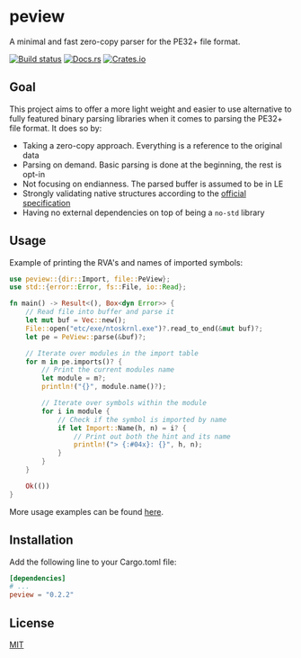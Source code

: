 # peview

A minimal and fast zero-copy parser for the PE32+ file format.

[![Build status](https://github.com/kedom1337/peview/workflows/ci/badge.svg)](https://github.com/kedom1337/peview/actions)
[![Docs.rs](https://img.shields.io/docsrs/peview)](https://docs.rs/peview/latest/peview)
[![Crates.io](https://img.shields.io/crates/v/peview.svg)](https://crates.io/crates/peview)

## Goal

This project aims to offer a more light weight and easier to use alternative to 
fully featured binary parsing libraries when it comes to parsing the PE32+ file format. It does so by:

- Taking a zero-copy approach. Everything is a reference to the original data
- Parsing on demand. Basic parsing is done at the beginning, the rest is opt-in
- Not focusing on endianness. The parsed buffer is assumed to be in LE
- Strongly validating native structures according to the [official specification](https://learn.microsoft.com/en-us/windows/win32/debug/pe-format)
- Having no external dependencies on top of being a `no-std` library

## Usage

Example of printing the RVA's and names of imported symbols:

```rust
use peview::{dir::Import, file::PeView};
use std::{error::Error, fs::File, io::Read};

fn main() -> Result<(), Box<dyn Error>> {
    // Read file into buffer and parse it
    let mut buf = Vec::new();
    File::open("etc/exe/ntoskrnl.exe")?.read_to_end(&mut buf)?;
    let pe = PeView::parse(&buf)?;

    // Iterate over modules in the import table
    for m in pe.imports()? {
        // Print the current modules name
        let module = m?;
        println!("{}", module.name()?);

        // Iterate over symbols within the module
        for i in module {
            // Check if the symbol is imported by name
            if let Import::Name(h, n) = i? {
                // Print out both the hint and its name
                println!("> {:#04x}: {}", h, n);
            }
        }
    }

    Ok(())
}
```
More usage examples can be found [here](https://github.com/kedom1337/peview/blob/master/tests/integration.rs).

## Installation

Add the following line to your Cargo.toml file:

```toml
[dependencies]
# ...
peview = "0.2.2"
```

## License

[MIT](https://choosealicense.com/licenses/mit/)
